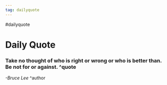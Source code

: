 ```yaml
---
tag: dailyquote
---
```


#dailyquote

# Daily Quote

### Take no thought of who is right or wrong or who is better than. Be not for or against. ^quote
*-Bruce Lee* ^author
